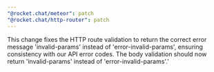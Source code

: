 ```yaml
---
"@rocket.chat/meteor": patch
"@rocket.chat/http-router": patch
---
```


This change fixes the HTTP route validation to return the correct error message 'invalid-params' instead of 'error-invalid-params', ensuring consistency with our API error codes. The body validation should now return 'invalid-params' instead of 'error-invalid-params'.'
